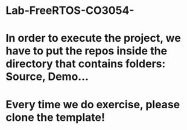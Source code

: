 # Lab-FreeRTOS-CO3054-
# In order to execute the project, we have to put the repos inside the directory that contains folders: Source, Demo...
# Every time we do exercise, please clone the template!

